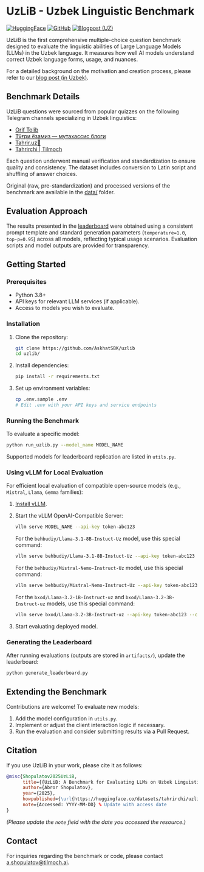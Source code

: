 # UzLiB - Uzbek Linguistic Benchmark

[![HuggingFace](https://img.shields.io/badge/🤗%20Dataset-UzLiB-yellow)](https://huggingface.co/datasets/tahrirchi/uzlib)
[![GitHub](https://img.shields.io/badge/GitHub-UzLiB-blue)](https://github.com/tahrirchi/uzlib)
[![Blogpost (UZ)](https://img.shields.io/badge/Blog%20Post-Read%20More-lightgrey)](https://tilmoch.ai/uz/uzlib-ozbekcha-lingvistik-benchmark)

UzLiB is the first comprehensive multiple-choice question benchmark designed to evaluate the linguistic abilities of Large Language Models (LLMs) in the Uzbek language. It measures how well AI models understand correct Uzbek language forms, usage, and nuances.

For a detailed background on the motivation and creation process, please refer to our [blog post (in Uzbek)](https://tilmoch.ai/index/uzlib-ozbek-lingvistik-benchmark).

## Benchmark Details

UzLiB questions were sourced from popular quizzes on the following Telegram channels specializing in Uzbek linguistics:
-   [Orif Tolib](https://t.me/oriftolib)
-   [Тўғри ёзамиз — мутахассис блоги](https://t.me/xatoliklar)
-   [Tahrir.uz📝](https://t.me/tahrir_uz)
-   [Tahrirchi | Tilmoch](https://t.me/tahrirchi_uz)

Each question underwent manual verification and standardization to ensure quality and consistency. The dataset includes conversion to Latin script and shuffling of answer choices.

Original (raw, pre-standardization) and processed versions of the benchmark are available in the [data/](data/) folder.

## Evaluation Approach

The results presented in the [leaderboard](LEADERBOARD.md) were obtained using a consistent prompt template and standard generation parameters (`temperature=1.0`, `top-p=0.95`) across all models, reflecting typical usage scenarios. Evaluation scripts and model outputs are provided for transparency.

## Getting Started

### Prerequisites
-   Python 3.8+
-   API keys for relevant LLM services (if applicable).
-   Access to models you wish to evaluate.

### Installation

1.  Clone the repository:
    ```bash
    git clone https://github.com/AskhatSBK/uzlib
    cd uzlib/
    ```

2.  Install dependencies:
    ```bash
    pip install -r requirements.txt
    ```

3.  Set up environment variables:
    ```bash
    cp .env.sample .env
    # Edit .env with your API keys and service endpoints
    ```

### Running the Benchmark

To evaluate a specific model:
```bash
python run_uzlib.py --model_name MODEL_NAME
```

Supported models for leaderboard replication are listed in `utils.py`.

### Using vLLM for Local Evaluation

For efficient local evaluation of compatible open-source models (e.g., `Mistral`, `Llama`, `Gemma` families):

1.  [Install vLLM](https://docs.vllm.ai/en/latest/getting_started/installation/index.html).

2.  Start the vLLM OpenAI-Compatible Server:
    ```bash
    vllm serve MODEL_NAME --api-key token-abc123
    ```
    
    For the `behbudiy/Llama-3.1-8B-Instuct-Uz` model, use this special command:
    ```bash
    vllm serve behbudiy/Llama-3.1-8B-Instuct-Uz --api-key token-abc123 --chat-template "{% for message in messages %}{{'<|begin_of_text|>' if loop.first else ''}}<|start_header_id|>{{ message.role }}<|end_header_id|>\n\n{{ message.content }}\n\n<|eot_id|>{% endfor %}{% if add_generation_prompt %}<|start_header_id|>assistant<|end_header_id|>\n\n{% endif %}"
    ```

    For the `behbudiy/Mistral-Nemo-Instruct-Uz` model, use this special command:
    ```bash
    vllm serve behbudiy/Mistral-Nemo-Instruct-Uz --api-key token-abc123  --tokenizer_mode mistral --config_format mistral --load_format mistral
    ```
    
    For the `bxod/Llama-3.2-1B-Instruct-uz` and `bxod/Llama-3.2-3B-Instruct-uz` models, use this special command:
    ```bash
    vllm serve bxod/Llama-3.2-3B-Instruct-uz --api-key token-abc123 --chat-template "{% for message in messages %}{% if message['role'] == 'system' %}<|begin_of_text|><|start_header_id|>system<|end_header_id|>\n{{ message['content'] }}<|eot_id|>{% elif message['role'] == 'user' %}<|start_header_id|>user<|end_header_id|>\n{{ message['content'] }}<|eot_id|>{% elif message['role'] == 'assistant' %}<|start_header_id|>assistant<|end_header_id|>\n{{ message['content'] }}<|eot_id|>{% endif %}{% endfor %}{% if add_generation_prompt %}<|start_header_id|>assistant<|end_header_id|>\n{% endif %}"
    ```

4.  Start evaluating deployed model.

### Generating the Leaderboard

After running evaluations (outputs are stored in `artifacts/`), update the leaderboard:
```bash
python generate_leaderboard.py
```

## Extending the Benchmark

Contributions are welcome! To evaluate new models:
1.  Add the model configuration in `utils.py`.
2.  Implement or adjust the client interaction logic if necessary.
3.  Run the evaluation and consider submitting results via a Pull Request.

## Citation

If you use UzLiB in your work, please cite it as follows:

```bibtex
@misc{Shopulatov2025UzLiB,
      title={{UzLiB: A Benchmark for Evaluating LLMs on Uzbek Linguistics}},
      author={Abror Shopulatov},
      year={2025},
      howpublished={\url{https://huggingface.co/datasets/tahrirchi/uzlib}},
      note={Accessed: YYYY-MM-DD} % Update with access date
}
```
*(Please update the `note` field with the date you accessed the resource.)*

## Contact

For inquiries regarding the benchmark or code, please contact [a.shopulatov@tilmoch.ai](mailto:a.shopulatov@tilmoch.ai).